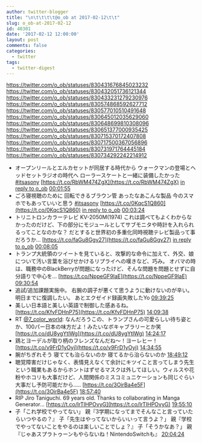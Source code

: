 ```yaml
---
author: twitter-blogger
title: "\n\t\t\t\t@o_ob at 2017-02-12\t\t"
slug: o_ob-at-2017-02-12
id: 40301
date: '2017-02-12 12:00:00'
layout: post
comments: false
categories:
  - twitter
tags:
  - twitter-digest
---
```


https://twitter.com/o_ob/statuses/830431676845023232 https://twitter.com/o_ob/statuses/830432051736121344 https://twitter.com/o_ob/statuses/830433231279230976 https://twitter.com/o_ob/statuses/830574868592627712 https://twitter.com/o_ob/statuses/830577010510491648 https://twitter.com/o_ob/statuses/830645012035629060 https://twitter.com/o_ob/statuses/830648699810308096 https://twitter.com/o_ob/statuses/830651377000935425 https://twitter.com/o_ob/statuses/830715370172407808 https://twitter.com/o_ob/statuses/830717500367056896 https://twitter.com/o_ob/statuses/830731971764445184 https://twitter.com/o_ob/statuses/830734292242214912  

*   オープンリールとエルカセットが同居する時代から ウォークマンの登場とヘッドセットラジオの時代へ ローラースケートと一緒に装備したかった [#itsasony](https://twitter.com/search?q=%23itsasony&src=hash) [https://t.co/RbWM474ZgX](https://t.co/RbWM474ZgX) [in reply to o_ob](https://twitter.com/o_ob/statuses/830430008027996161) [00:01:55](https://twitter.com/o_ob/statuses/830431676845023232)
*   ごろ寝視聴のために 回転できるブラウン管 あったなあこんな製品 今のスマホでもあっていいと思う [#itsasony](https://twitter.com/search?q=%23itsasony&src=hash) [https://t.co/0KqcS1Q860](https://t.co/0KqcS1Q860) [in reply to o_ob](https://twitter.com/o_ob/statuses/830430008027996161) [00:03:24](https://twitter.com/o_ob/statuses/830432051736121344)
*   トリニトロンカラーテレビ KV-2050M(1974) これは調べてもよくわからなかったのだけど、下の部分にモジュールとしてサブモニタや時計を入れられるってことなのかな？ だとすると世界初の多重化同時視聴テレビ製品って事だろうか… [https://t.co/faGu8Ggv27](https://t.co/faGu8Ggv27) [in reply to o_ob](https://twitter.com/o_ob/statuses/830432051736121344) [00:08:05](https://twitter.com/o_ob/statuses/830433231279230976)
*   トランプ大統領のツイートを見ていると、攻撃的な命令に加えて、外交、娘について汚い言葉を浴びせかけるリプライへの嘆きなど、巧み。 オバマの時は、職務中のBlackBerryが問題になったけど、そんな問題を問題とせずに自分語りで中心を… [https://t.co/NppeGF9laE](https://t.co/NppeGF9laE) [09:30:54](https://twitter.com/o_ob/statuses/830574868592627712)
*   追試/追加課題実施中。 右腕の調子が悪くて思うように動けないのが辛い。 明日までに復調したい。 あとエクゼイド録画失敗したYo [09:39:25](https://twitter.com/o_ob/statuses/830577010510491648)
*   美しい日本語と美しい英語で制御した感あるね。 [https://t.co/KfvFDHnP75](https://t.co/KfvFDHnP75) [14:09:38](https://twitter.com/o_ob/statuses/830645012035629060)
*   RT [@7_color_world](https://twitter.com/7_color_world): なんだろうこの、トランプさんの可愛らしい待ち姿とか、100パー日本の味方だよ！みたいなボキャブラリーとか笑 [https://t.co/dU8ygYtlWg](https://t.co/dU8ygYtlWg) [14:24:17](https://twitter.com/o_ob/statuses/830648699810308096)
*   鶏とヨーデルが取り柄のフレンズなんだね〜！ヨーレヒー！ [https://t.co/v9FrD1yOyj](https://t.co/v9FrD1yOyj) [14:34:55](https://twitter.com/o_ob/statuses/830651377000935425)
*   腕がちぎれそう 寝てても治らないのか 寝てるから治らないのか [18:49:12](https://twitter.com/o_ob/statuses/830715370172407808)
*   聴覚障害だけじゃなく、表情見えなくて余計にキツイこと言ってしまう先生という職業もあるからホントはずせるマスクは外してほしい。ウィルスや花粉やホコリも大事だけど、人間関係のミスコミュニケーションも同じぐらい大事だし予防可能だから..… [https://t.co/3OirBa4e5F](https://t.co/3OirBa4e5F) [18:57:40](https://twitter.com/o_ob/statuses/830717500367056896)
*   RIP Jiro Taniguchi. 69 years old. Thanks to collaborating in Manga Generator... [https://t.co/IrTIHPOvyG](https://t.co/IrTIHPOvyG) [19:55:10](https://twitter.com/o_ob/statuses/830731971764445184)
*   子「これ学校でやってない」 親『3学期になってまでそんなこと言っていたらいつやるの？』 子「先生はやってないからいいって言うよ？」 親『学校でやってないことをやるのは楽しいことでしょ？』 子「そうかなあ？」 親『じゃあスプラトゥーンもやらないね！NintendoSwitchも』 [20:04:24](https://twitter.com/o_ob/statuses/830734292242214912)